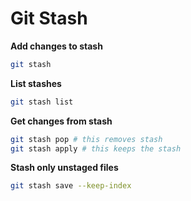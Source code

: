 # Git Stash

**Add changes to stash**
```bash
git stash
```


**List stashes**
```bash
git stash list
```


**Get changes from stash**
```bash
git stash pop # this removes stash
git stash apply # this keeps the stash
```


**Stash only unstaged files**
```bash
git stash save --keep-index
```




